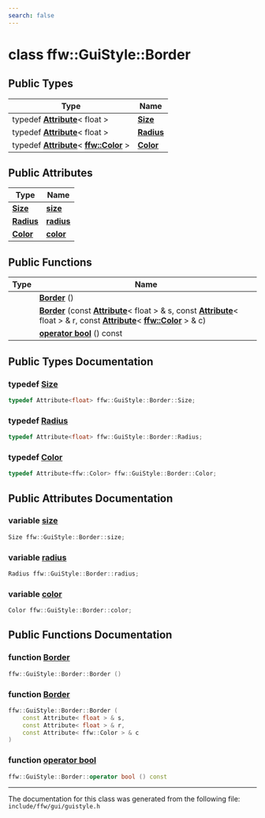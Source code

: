 ```yaml
---
search: false
---
```


# class ffw::GuiStyle::Border

## Public Types

|Type|Name|
|-----|-----|
|typedef **[Attribute](classffw_1_1_gui_style_1_1_attribute.md)**< float >|[**Size**](classffw_1_1_gui_style_1_1_border.md#1abe92204bd0ec9d4fdd011d3e2a5d0da4)|
|typedef **[Attribute](classffw_1_1_gui_style_1_1_attribute.md)**< float >|[**Radius**](classffw_1_1_gui_style_1_1_border.md#1abc22ae131e99e7664fb8c4a7a16fe5c4)|
|typedef **[Attribute](classffw_1_1_gui_style_1_1_attribute.md)**< **[ffw::Color](structffw_1_1_color.md)** >|[**Color**](classffw_1_1_gui_style_1_1_border.md#1a2572bc34b6910cd4437ca8316f738ecb)|


## Public Attributes

|Type|Name|
|-----|-----|
|**[Size](classffw_1_1_gui_style_1_1_border.md#1abe92204bd0ec9d4fdd011d3e2a5d0da4)**|[**size**](classffw_1_1_gui_style_1_1_border.md#1aeea08fbe69e016be45036d5f8956a0e8)|
|**[Radius](classffw_1_1_gui_style_1_1_border.md#1abc22ae131e99e7664fb8c4a7a16fe5c4)**|[**radius**](classffw_1_1_gui_style_1_1_border.md#1ab7c8bc465898b4523e3b7369b0718d8a)|
|**[Color](classffw_1_1_gui_style_1_1_border.md#1a2572bc34b6910cd4437ca8316f738ecb)**|[**color**](classffw_1_1_gui_style_1_1_border.md#1aeade2cd7aee787cd042d2233cb50227c)|


## Public Functions

|Type|Name|
|-----|-----|
||[**Border**](classffw_1_1_gui_style_1_1_border.md#1a48027a09205fc9da22101542e367da8a) () |
||[**Border**](classffw_1_1_gui_style_1_1_border.md#1a4171b9edd8dadf8c0a1bcf4d005c2fa9) (const **[Attribute](classffw_1_1_gui_style_1_1_attribute.md)**< float > & s, const **[Attribute](classffw_1_1_gui_style_1_1_attribute.md)**< float > & r, const **[Attribute](classffw_1_1_gui_style_1_1_attribute.md)**< **[ffw::Color](structffw_1_1_color.md)** > & c) |
||[**operator bool**](classffw_1_1_gui_style_1_1_border.md#1af7162dc6bfde6212718e0d028bbf6ddf) () const |


## Public Types Documentation

### typedef <a id="1abe92204bd0ec9d4fdd011d3e2a5d0da4" href="#1abe92204bd0ec9d4fdd011d3e2a5d0da4">Size</a>

```cpp
typedef Attribute<float> ffw::GuiStyle::Border::Size;
```



### typedef <a id="1abc22ae131e99e7664fb8c4a7a16fe5c4" href="#1abc22ae131e99e7664fb8c4a7a16fe5c4">Radius</a>

```cpp
typedef Attribute<float> ffw::GuiStyle::Border::Radius;
```



### typedef <a id="1a2572bc34b6910cd4437ca8316f738ecb" href="#1a2572bc34b6910cd4437ca8316f738ecb">Color</a>

```cpp
typedef Attribute<ffw::Color> ffw::GuiStyle::Border::Color;
```



## Public Attributes Documentation

### variable <a id="1aeea08fbe69e016be45036d5f8956a0e8" href="#1aeea08fbe69e016be45036d5f8956a0e8">size</a>

```cpp
Size ffw::GuiStyle::Border::size;
```



### variable <a id="1ab7c8bc465898b4523e3b7369b0718d8a" href="#1ab7c8bc465898b4523e3b7369b0718d8a">radius</a>

```cpp
Radius ffw::GuiStyle::Border::radius;
```



### variable <a id="1aeade2cd7aee787cd042d2233cb50227c" href="#1aeade2cd7aee787cd042d2233cb50227c">color</a>

```cpp
Color ffw::GuiStyle::Border::color;
```



## Public Functions Documentation

### function <a id="1a48027a09205fc9da22101542e367da8a" href="#1a48027a09205fc9da22101542e367da8a">Border</a>

```cpp
ffw::GuiStyle::Border::Border ()
```



### function <a id="1a4171b9edd8dadf8c0a1bcf4d005c2fa9" href="#1a4171b9edd8dadf8c0a1bcf4d005c2fa9">Border</a>

```cpp
ffw::GuiStyle::Border::Border (
    const Attribute< float > & s,
    const Attribute< float > & r,
    const Attribute< ffw::Color > & c
)
```



### function <a id="1af7162dc6bfde6212718e0d028bbf6ddf" href="#1af7162dc6bfde6212718e0d028bbf6ddf">operator bool</a>

```cpp
ffw::GuiStyle::Border::operator bool () const
```





----------------------------------------
The documentation for this class was generated from the following file: `include/ffw/gui/guistyle.h`
